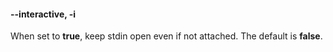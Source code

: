 #### **--interactive**, **-i**

When set to **true**, keep stdin open even if not attached. The default is **false**.
